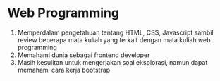 # Web Programming 
1. Memperdalam pengetahuan tentang HTML, CSS, Javascript sambil review beberapa mata kuliah yang terkait dengan mata kuliah web programming
2. Memahami dunia sebagai frontend developer 
3. Masih kesulitan untuk mengerjakan soal eksplorasi, namun dapat memahami cara kerja bootstrap 
